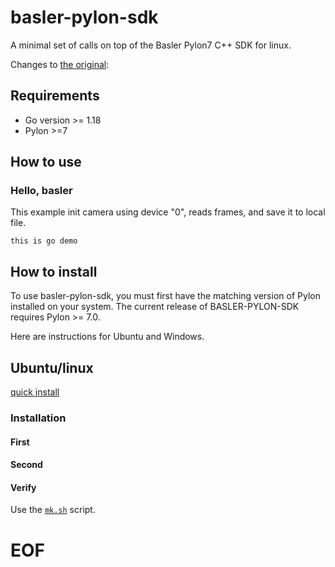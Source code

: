 # basler-pylon-sdk

A minimal set of calls on top of the Basler Pylon7 C++ SDK for linux.

Changes to [the original](https://github.com/japettyjohn/go-basler-pylon):

## Requirements

- Go version >= 1.18
- Pylon >=7

## How to use

### Hello, basler

This example init camera using device "0", reads frames, and save it to local file.

```
this is go demo
```

## How to install

To use basler-pylon-sdk, you must first have the matching version of Pylon installed on your system. The current release of BASLER-PYLON-SDK requires Pylon >= 7.0.

Here are instructions for Ubuntu and Windows.

## Ubuntu/linux

[quick install](https://www.forecr.io/blogs/connectivity/pylon-installation-for-basler-camera)

### Installation

#### First

#### Second

#### Verify

Use the [`mk.sh`](mk.sh) script.

# EOF

